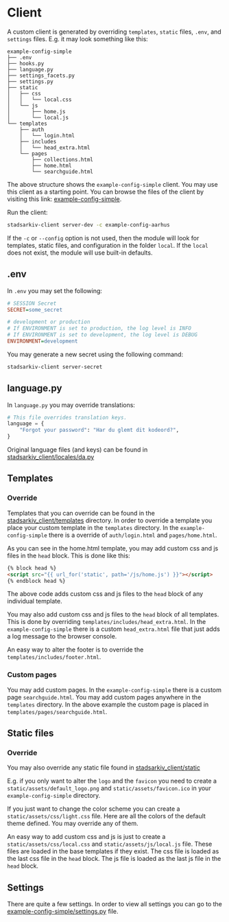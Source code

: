 # Client

A custom client is generated by overriding `templates`, `static` files, `.env`, and `settings` files. E.g. it may look something like this:

    example-config-simple
    ├── .env
    ├── hooks.py
    ├── language.py
    ├── settings_facets.py
    ├── settings.py
    ├── static
    │   ├── css
    │   │   └── local.css
    │   └── js
    │       ├── home.js
    │       └── local.js
    └── templates
        ├── auth
        │   └── login.html
        ├── includes
        │   └── head_extra.html
        └── pages
            ├── collections.html
            ├── home.html
            └── searchguide.html

The above structure shows the `example-config-simple` client. You may use this client as a starting point. You can browse the files of the client by visiting this link: [example-config-simple](https://github.com/aarhusstadsarkiv/stadsarkiv-client/tree/main/example-config-simple).

Run the client:

```bash
stadsarkiv-client server-dev -c example-config-aarhus
```

If the `-c` or `--config` option is not used, then the module will look for templates, static files, and configuration in the folder `local`. If the `local` does not exist, the module will use built-in defaults.

## .env

In `.env` you may set the following:

```ini
# SESSION Secret
SECRET=some_secret

# development or production
# If ENVIRONMENT is set to production, the log level is INFO
# If ENVIRONMENT is set to development, the log level is DEBUG
ENVIRONMENT=development
```

You may generate a new secret using the following command:

```bash
stadsarkiv-client server-secret
```

## language.py

In `language.py` you may override translations:

```python
# This file overrides translation keys.
language = {
    "Forgot your password": "Har du glemt dit kodeord?",
}
```

Original language files (and keys) can be found in [stadsarkiv_client/locales/da.py](/stadsarkiv_client/locales/da.py)

## Templates

### Override

Templates that you can override can be found in the [stadsarkiv_client/templates](/stadsarkiv_client/templates) directory. In order to override a template you place your custom template in the `templates` directory. In the `example-config-simple` there is a override of `auth/login.html` and `pages/home.html`.

As you can see in the home.html template, you may add custom css and js files in the `head` block. This is done like this:

```html
{% block head %}
<script src="{{ url_for('static', path='/js/home.js') }}"></script>
{% endblock head %}
```

The above code adds custom css and js files to the `head` block of any individual template.

You may also add custom css and js files to the `head` block of all templates. This is done by overriding `templates/includes/head_extra.html`. In the `example-config-simple` there is a custom `head_extra.html` file that just adds a log message to the browser console.

An easy way to alter the footer is to override the `templates/includes/footer.html`.

### Custom pages

You may add custom pages. In the `example-config-simple` there is a custom page `searchguide.html`. You may add custom pages anywhere in the `templates` directory. In the above example the custom page is placed in `templates/pages/searchguide.html`.

## Static files

### Override

You may also override any static file found in [stadsarkiv_client/static](/stadsarkiv_client/static)

E.g. if you only want to alter the `logo` and the `favicon` you need to create a `static/assets/default_logo.png` and `static/assets/favicon.ico` in your `example-config-simple` directory.

If you just want to change the color scheme you can create a `static/assets/css/light.css` file. Here are all the colors of the default theme defined. You may override any of them.

An easy way to add custom css and js is just to create a `static/assets/css/local.css` and `static/assets/js/local.js` file. These files are loaded in the base templates if they exist. The css file is loaded as the last css file in the `head` block. The js file is loaded as the last js file in the `head` block.

## Settings

There are quite a few settings. In order to view all settings you can go to the [example-config-simple/settings.py](/example-config-simple/settings.py) file.
